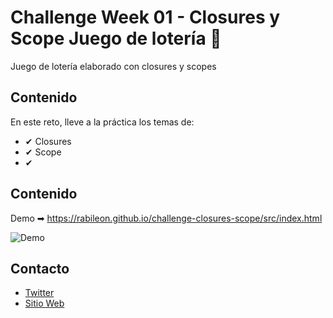 # Challenge Week 01 - Closures y Scope Juego de lotería 📂

Juego de lotería elaborado con closures y scopes

## Contenido
En este reto, lleve a la práctica los temas de:
* ✔ Closures
* ✔ Scope
* ✔

## Contenido
Demo ➡ https://rabileon.github.io/challenge-closures-scope/src/index.html

![Demo](https://i.imgur.com/4D4mjXs.jpg)

## Contacto
* [Twitter](https://twitter.com/rabileon)
* [Sitio Web](https://rabileon.com/)
